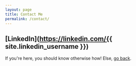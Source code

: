 ```yaml
---
layout: page
title: Contact Me
permalink: /contact/
---
```


## [LinkedIn](https://linkedin.com/{{ site.linkedin_username }})

If you're here, you should know otherwise how!
Else, [go back](/).

